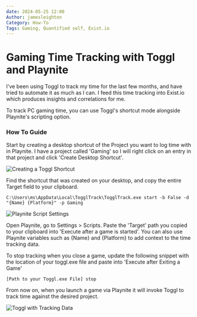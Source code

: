 ```yaml
---
date: 2024-05-25 12:00
Author: jamesleighton
Category: How-To
Tags: Gaming, Quantified self, Exist.io
---
```


# Gaming Time Tracking with Toggl and Playnite

I've been using Toggl to track my time for the last few months, and have tried to automate it as much as I can. I feed this time tracking into Exist.io which produces insights and correlations for me.

To track PC gaming time, you can use Toggl's shortcut mode alongside Playnite's scripting option.

### How To Guide

Start by creating a desktop shortcut of the Project you want to log time with in Playnite. I have a project called 'Gaming' so I will right click on an entry in that project and click 'Create Desktop Shortcut'. 

![Creating a Toggl Shortcut](https://cdn.some.pics/semaj/665494f88ea4d.png)


Find the shortcut that was created on your desktop, and copy the entire Target field to your clipboard. 

```
C:\Users\ms\AppData\Local\TogglTrack\TogglTrack.exe start -b False -d "{Name} {Platform}" -p Gaming
```

![Playnite Script Settings](https://cdn.some.pics/semaj/6654951aefb41.png)

Open Playnite, go to Settings > Scripts. Paste the 'Target' path you copied to your clipboard into 'Execute after a game is started'. You can also use Playnite variables such as {Name} and {Platform} to add context to the time tracking data.

To stop tracking when you close a game, update the following snippet with the location of your toggl.exe file and paste into 'Execute after Exiting a Game'

```
[Path to your Toggl.exe File] stop
```

From now on, when you launch a game via Playnite it will invoke Toggl to track time against the desired project.

![Toggl with Tracking Data](https://cdn.some.pics/semaj/6654953374a6c.png)